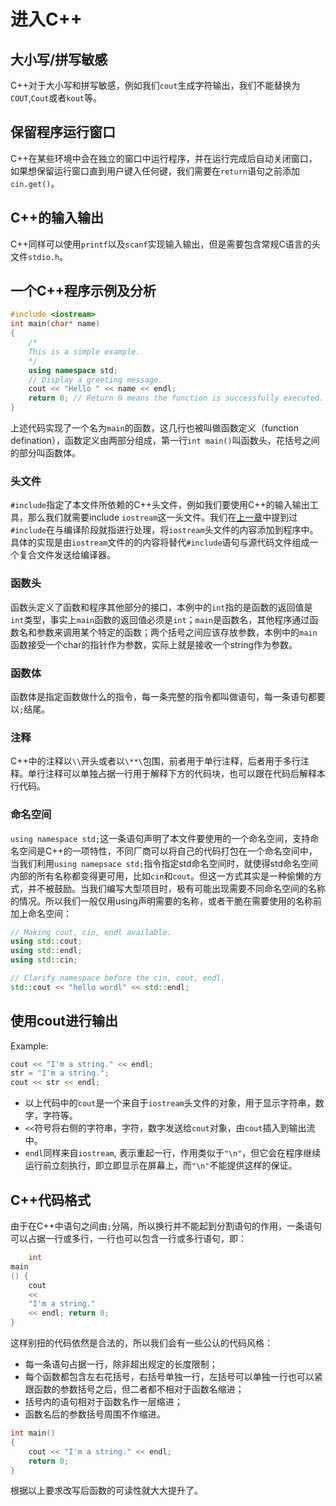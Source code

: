 # 进入C++
## 大小写/拼写敏感
C++对于大小写和拼写敏感，例如我们`cout`生成字符输出，我们不能替换为`COUT`,`Cout`或者`kout`等。
## 保留程序运行窗口
C++在某些环境中会在独立的窗口中运行程序，并在运行完成后自动关闭窗口，如果想保留运行窗口直到用户键入任何键，我们需要在`return`语句之前添加`cin.get()`。
## C++的输入输出
C++同样可以使用`printf`以及`scanf`实现输入输出，但是需要包含常规C语言的头文件`stdio.h`。
## 一个C++程序示例及分析
```CPP
#include <iostream>
int main(char* name)
{
    /*
    This is a simple example.
    */
	using namespace std;
    // Display a greeting message.
	cout << "Hello " << name << endl;
	return 0; // Return 0 means the function is successfully executed.
}
```
上述代码实现了一个名为`main`的函数，这几行也被叫做函数定义（function defination），函数定义由两部分组成，第一行`int main()`叫函数头，花括号之间的部分叫函数体。
### 头文件
`#include`指定了本文件所依赖的C++头文件，例如我们要使用C++的输入输出工具，那么我们就需要include `iostream`这一头文件。我们在[上一章](../Chapter_1/1-4程序创建和编译.md)中提到过`#include`在与编译阶段就指进行处理，将`iostream`头文件的内容添加到程序中。具体的实现是由`iostream`文件的的内容将替代`#include`语句与源代码文件组成一个复合文件发送给编译器。
### 函数头
函数头定义了函数和程序其他部分的接口，本例中的`int`指的是函数的返回值是`int`类型，事实上`main`函数的返回值必须是`int`；`main`是函数名，其他程序通过函数名和参数来调用某个特定的函数；两个括号之间应该存放参数，本例中的`main`函数接受一个char的指针作为参数，实际上就是接收一个string作为参数。
### 函数体
函数体是指定函数做什么的指令，每一条完整的指令都叫做语句，每一条语句都要以`;`结尾。
### 注释
C++中的注释以`\\`开头或者以`\**\`包围，前者用于单行注释，后者用于多行注释。单行注释可以单独占据一行用于解释下方的代码块，也可以跟在代码后解释本行代码。
### 命名空间
`using namespace std;`这一条语句声明了本文件要使用的一个命名空间，支持命名空间是C++的一项特性，不同厂商可以将自己的代码打包在一个命名空间中，当我们利用`using namepsace std;`指令指定std命名空间时，就使得std命名空间内部的所有名称都变得更可用，比如`cin`和`cout`。但这一方式其实是一种偷懒的方式，并不被鼓励。当我们编写大型项目时，极有可能出现需要不同命名空间的名称的情况。所以我们一般仅用using声明需要的名称，或者干脆在需要使用的名称前加上命名空间：
```CPP
// Making cout, cin, endl available.
using std::cout;
using std::endl;
using std::cin;

// Clarify namespace before the cin, cout, endl.
std::cout << "hello wordl" << std::endl;
```
## 使用cout进行输出
Example:
```CPP
cout << "I'm a string." << endl;
str = "I'm a string.";
cout << str << endl;
```
* 以上代码中的`cout`是一个来自于`iostream`头文件的对象，用于显示字符串，数字，字符等。
* `<<`符号将右侧的字符串，字符，数字发送给`cout`对象，由`cout`插入到输出流中。
* `endl`同样来自`iostream`, 表示重起一行，作用类似于`"\n"`，但它会在程序继续运行前立刻执行，即立即显示在屏幕上，而`"\n"`不能提供这样的保证。

## C++代码格式
由于在C++中语句之间由`;`分隔，所以换行并不能起到分割语句的作用，一条语句可以占据一行或多行，一行也可以包含一行或多行语句，即：
```CPP
    int 
main
() {
    cout 
    <<
    "I'm a string."
    << endl; return 0;
}
```
这样别扭的代码依然是合法的，所以我们会有一些公认的代码风格：
* 每一条语句占据一行，除非超出规定的长度限制；
* 每个函数都包含左右花括号，右括号单独一行，左括号可以单独一行也可以紧跟函数的参数括号之后，但二者都不相对于函数名缩进；
* 括号内的语句相对于函数名作一层缩进；
* 函数名后的参数括号周围不作缩进。
```CPP
int main()
{
    cout << "I'm a string." << endl;
    return 0;
}
```
根据以上要求改写后函数的可读性就大大提升了。